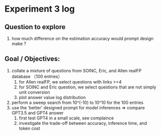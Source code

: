 # Experiment 3 log

## Question to explore
1. how much difference on the estimation accuracy would prompt design make ?

## Goal / Objectives:
1. collate a mixture of questions from SOINC, Eric, and Allen realFP database （100 entries）
    1. for Allen realFP, we select questions with links >=4
    2. for SOINC and Eric question, we select questions that are not simply unit conversion
    3. plot answer value log distribution
2. perform a sweep search from  10^(-10) to 10^10 for the 100 entries
3. use the 'better' designed prompt for model inferences => compare GPT3.5 and GPT4 answer
    1. first test GPT4 in a small scale, see complaince
    2. investigate the trade-off between accuracy, inference time, and token cost

